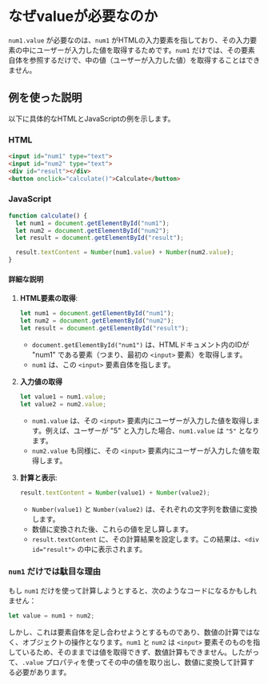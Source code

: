 # なぜvalueが必要なのか

`num1.value` が必要なのは、`num1` がHTMLの入力要素を指しており、その入力要素の中にユーザーが入力した値を取得するためです。`num1` だけでは、その要素自体を参照するだけで、中の値（ユーザーが入力した値）を取得することはできません。

## 例を使った説明

以下に具体的なHTMLとJavaScriptの例を示します。

### HTML

```html
<input id="num1" type="text">
<input id="num2" type="text">
<div id="result"></div>
<button onclick="calculate()">Calculate</button>
```

### JavaScript

```javascript
function calculate() {
  let num1 = document.getElementById("num1");
  let num2 = document.getElementById("num2");
  let result = document.getElementById("result");

  result.textContent = Number(num1.value) + Number(num2.value);
}
```

#### 詳細な説明

1. **HTML要素の取得**:

   ```javascript
   let num1 = document.getElementById("num1");
   let num2 = document.getElementById("num2");
   let result = document.getElementById("result");
   ```

   - `document.getElementById("num1")` は、HTMLドキュメント内のIDが "num1" である要素（つまり、最初の `<input>` 要素）を取得します。
   - `num1` は、この `<input>` 要素自体を指します。

2. **入力値の取得**

   ```javascript
   let value1 = num1.value;
   let value2 = num2.value;
   ```

   - `num1.value` は、その `<input>` 要素内にユーザーが入力した値を取得します。例えば、ユーザーが "5" と入力した場合、`num1.value` は `"5"` となります。
   - `num2.value` も同様に、その `<input>` 要素内にユーザーが入力した値を取得します。

3. **計算と表示**:

   ```javascript
   result.textContent = Number(value1) + Number(value2);
   ```

   - `Number(value1)` と `Number(value2)` は、それぞれの文字列を数値に変換します。
   - 数値に変換された後、これらの値を足し算します。
   - `result.textContent` に、その計算結果を設定します。この結果は、`<div id="result">` の中に表示されます。

### `num1` だけでは駄目な理由

もし `num1` だけを使って計算しようとすると、次のようなコードになるかもしれません：

```javascript
let value = num1 + num2;
```

しかし、これは要素自体を足し合わせようとするものであり、数値の計算ではなく、オブジェクトの操作となります。`num1` と `num2` は `<input>` 要素そのものを指しているため、そのままでは値を取得できず、数値計算もできません。したがって、`.value` プロパティを使ってその中の値を取り出し、数値に変換して計算する必要があります。
